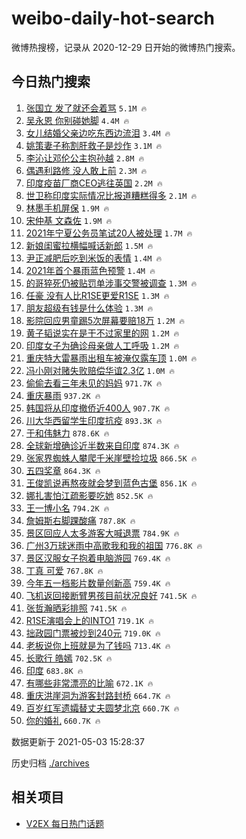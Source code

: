# weibo-daily-hot-search

微博热搜榜，记录从 2020-12-29 日开始的微博热门搜索。

## 今日热门搜索

<!-- BEGIN -->

1. [张国立 发了就还会着骂](https://s.weibo.com/weibo?q=%E5%BC%A0%E5%9B%BD%E7%AB%8B%20%E5%8F%91%E4%BA%86%E5%B0%B1%E8%BF%98%E4%BC%9A%E7%9D%80%E9%AA%82&Refer=top) `5.1M 🔥`
1. [吴永恩 你别碰她脚](https://s.weibo.com/weibo?q=%23%E5%90%B4%E6%B0%B8%E6%81%A9%20%E4%BD%A0%E5%88%AB%E7%A2%B0%E5%A5%B9%E8%84%9A%23&Refer=top) `4.4M 🔥`
1. [女儿结婚父亲边吃东西边流泪](https://s.weibo.com/weibo?q=%23%E5%A5%B3%E5%84%BF%E7%BB%93%E5%A9%9A%E7%88%B6%E4%BA%B2%E8%BE%B9%E5%90%83%E4%B8%9C%E8%A5%BF%E8%BE%B9%E6%B5%81%E6%B3%AA%23&Refer=top) `3.4M 🔥`
1. [姚策妻子称割肝救子是炒作](https://s.weibo.com/weibo?q=%23%E5%A7%9A%E7%AD%96%E5%A6%BB%E5%AD%90%E7%A7%B0%E5%89%B2%E8%82%9D%E6%95%91%E5%AD%90%E6%98%AF%E7%82%92%E4%BD%9C%23&Refer=top) `3.1M 🔥`
1. [李沁让邓伦公主抱孙越](https://s.weibo.com/weibo?q=%23%E6%9D%8E%E6%B2%81%E8%AE%A9%E9%82%93%E4%BC%A6%E5%85%AC%E4%B8%BB%E6%8A%B1%E5%AD%99%E8%B6%8A%23&Refer=top) `2.8M 🔥`
1. [偶遇利路修 没人敢上前](https://s.weibo.com/weibo?q=%E5%81%B6%E9%81%87%E5%88%A9%E8%B7%AF%E4%BF%AE%20%E6%B2%A1%E4%BA%BA%E6%95%A2%E4%B8%8A%E5%89%8D&Refer=top) `2.3M 🔥`
1. [印度疫苗厂商CEO逃往英国](https://s.weibo.com/weibo?q=%23%E5%8D%B0%E5%BA%A6%E7%96%AB%E8%8B%97%E5%8E%82%E5%95%86CEO%E9%80%83%E5%BE%80%E8%8B%B1%E5%9B%BD%23&Refer=top) `2.2M 🔥`
1. [世卫称印度实际情况比报道糟糕得多](https://s.weibo.com/weibo?q=%23%E4%B8%96%E5%8D%AB%E7%A7%B0%E5%8D%B0%E5%BA%A6%E5%AE%9E%E9%99%85%E6%83%85%E5%86%B5%E6%AF%94%E6%8A%A5%E9%81%93%E7%B3%9F%E7%B3%95%E5%BE%97%E5%A4%9A%23&Refer=top) `2.1M 🔥`
1. [林墨手机屏保](https://s.weibo.com/weibo?q=%23%E6%9E%97%E5%A2%A8%E6%89%8B%E6%9C%BA%E5%B1%8F%E4%BF%9D%23&Refer=top) `1.9M 🔥`
1. [宋仲基 文森佐](https://s.weibo.com/weibo?q=%E5%AE%8B%E4%BB%B2%E5%9F%BA%20%E6%96%87%E6%A3%AE%E4%BD%90&Refer=top) `1.9M 🔥`
1. [2021年宁夏公务员笔试20人被处理](https://s.weibo.com/weibo?q=%232021%E5%B9%B4%E5%AE%81%E5%A4%8F%E5%85%AC%E5%8A%A1%E5%91%98%E7%AC%94%E8%AF%9520%E4%BA%BA%E8%A2%AB%E5%A4%84%E7%90%86%23&Refer=top) `1.7M 🔥`
1. [新娘闺蜜拉横幅喊话新郎](https://s.weibo.com/weibo?q=%23%E6%96%B0%E5%A8%98%E9%97%BA%E8%9C%9C%E6%8B%89%E6%A8%AA%E5%B9%85%E5%96%8A%E8%AF%9D%E6%96%B0%E9%83%8E%23&Refer=top) `1.5M 🔥`
1. [尹正减肥后吃到米饭的表情](https://s.weibo.com/weibo?q=%23%E5%B0%B9%E6%AD%A3%E5%87%8F%E8%82%A5%E5%90%8E%E5%90%83%E5%88%B0%E7%B1%B3%E9%A5%AD%E7%9A%84%E8%A1%A8%E6%83%85%23&Refer=top) `1.4M 🔥`
1. [2021年首个暴雨蓝色预警](https://s.weibo.com/weibo?q=%232021%E5%B9%B4%E9%A6%96%E4%B8%AA%E6%9A%B4%E9%9B%A8%E8%93%9D%E8%89%B2%E9%A2%84%E8%AD%A6%23&Refer=top) `1.4M 🔥`
1. [的哥猝死仍被贴罚单涉事交警被调查](https://s.weibo.com/weibo?q=%E7%9A%84%E5%93%A5%E7%8C%9D%E6%AD%BB%E4%BB%8D%E8%A2%AB%E8%B4%B4%E7%BD%9A%E5%8D%95%E6%B6%89%E4%BA%8B%E4%BA%A4%E8%AD%A6%E8%A2%AB%E8%B0%83%E6%9F%A5&Refer=top) `1.3M 🔥`
1. [任豪 没有人比R1SE更爱R1SE](https://s.weibo.com/weibo?q=%E4%BB%BB%E8%B1%AA%20%E6%B2%A1%E6%9C%89%E4%BA%BA%E6%AF%94R1SE%E6%9B%B4%E7%88%B1R1SE&Refer=top) `1.3M 🔥`
1. [朋友超级有钱是什么体验](https://s.weibo.com/weibo?q=%23%E6%9C%8B%E5%8F%8B%E8%B6%85%E7%BA%A7%E6%9C%89%E9%92%B1%E6%98%AF%E4%BB%80%E4%B9%88%E4%BD%93%E9%AA%8C%23&Refer=top) `1.3M 🔥`
1. [影院回应男童踢5次屏幕要赔18万](https://s.weibo.com/weibo?q=%23%E5%BD%B1%E9%99%A2%E5%9B%9E%E5%BA%94%E7%94%B7%E7%AB%A5%E8%B8%A25%E6%AC%A1%E5%B1%8F%E5%B9%95%E8%A6%81%E8%B5%9418%E4%B8%87%23&Refer=top) `1.2M 🔥`
1. [黄子韬说实在是干不过家里的网](https://s.weibo.com/weibo?q=%23%E9%BB%84%E5%AD%90%E9%9F%AC%E8%AF%B4%E5%AE%9E%E5%9C%A8%E6%98%AF%E5%B9%B2%E4%B8%8D%E8%BF%87%E5%AE%B6%E9%87%8C%E7%9A%84%E7%BD%91%23&Refer=top) `1.2M 🔥`
1. [印度女子为确诊母亲做人工呼吸](https://s.weibo.com/weibo?q=%E5%8D%B0%E5%BA%A6%E5%A5%B3%E5%AD%90%E4%B8%BA%E7%A1%AE%E8%AF%8A%E6%AF%8D%E4%BA%B2%E5%81%9A%E4%BA%BA%E5%B7%A5%E5%91%BC%E5%90%B8&Refer=top) `1.2M 🔥`
1. [重庆特大雷暴雨出租车被淹仅露车顶](https://s.weibo.com/weibo?q=%23%E9%87%8D%E5%BA%86%E7%89%B9%E5%A4%A7%E9%9B%B7%E6%9A%B4%E9%9B%A8%E5%87%BA%E7%A7%9F%E8%BD%A6%E8%A2%AB%E6%B7%B9%E4%BB%85%E9%9C%B2%E8%BD%A6%E9%A1%B6%23&Refer=top) `1.0M 🔥`
1. [冯小刚对赌失败赔偿华谊2.3亿](https://s.weibo.com/weibo?q=%23%E5%86%AF%E5%B0%8F%E5%88%9A%E5%AF%B9%E8%B5%8C%E5%A4%B1%E8%B4%A5%E8%B5%94%E5%81%BF%E5%8D%8E%E8%B0%8A2.3%E4%BA%BF%23&Refer=top) `1.0M 🔥`
1. [偷偷去看三年未见的妈妈](https://s.weibo.com/weibo?q=%23%E5%81%B7%E5%81%B7%E5%8E%BB%E7%9C%8B%E4%B8%89%E5%B9%B4%E6%9C%AA%E8%A7%81%E7%9A%84%E5%A6%88%E5%A6%88%23&Refer=top) `971.7K 🔥`
1. [重庆暴雨](https://s.weibo.com/weibo?q=%23%E9%87%8D%E5%BA%86%E6%9A%B4%E9%9B%A8%23&Refer=top) `937.2K 🔥`
1. [韩国将从印度撤侨近400人](https://s.weibo.com/weibo?q=%23%E9%9F%A9%E5%9B%BD%E5%B0%86%E4%BB%8E%E5%8D%B0%E5%BA%A6%E6%92%A4%E4%BE%A8%E8%BF%91400%E4%BA%BA%23&Refer=top) `907.7K 🔥`
1. [川大华西留学生印度抗疫](https://s.weibo.com/weibo?q=%E5%B7%9D%E5%A4%A7%E5%8D%8E%E8%A5%BF%E7%95%99%E5%AD%A6%E7%94%9F%E5%8D%B0%E5%BA%A6%E6%8A%97%E7%96%AB&Refer=top) `893.3K 🔥`
1. [于和伟魅力](https://s.weibo.com/weibo?q=%23%E4%BA%8E%E5%92%8C%E4%BC%9F%E9%AD%85%E5%8A%9B%23&Refer=top) `878.6K 🔥`
1. [全球新增确诊近半数来自印度](https://s.weibo.com/weibo?q=%E5%85%A8%E7%90%83%E6%96%B0%E5%A2%9E%E7%A1%AE%E8%AF%8A%E8%BF%91%E5%8D%8A%E6%95%B0%E6%9D%A5%E8%87%AA%E5%8D%B0%E5%BA%A6&Refer=top) `874.3K 🔥`
1. [张家界蜘蛛人攀爬千米崖壁捡垃圾](https://s.weibo.com/weibo?q=%23%E5%BC%A0%E5%AE%B6%E7%95%8C%E8%9C%98%E8%9B%9B%E4%BA%BA%E6%94%80%E7%88%AC%E5%8D%83%E7%B1%B3%E5%B4%96%E5%A3%81%E6%8D%A1%E5%9E%83%E5%9C%BE%23&Refer=top) `866.5K 🔥`
1. [五四奖章](https://s.weibo.com/weibo?q=%23%E4%BA%94%E5%9B%9B%E5%A5%96%E7%AB%A0%23&Refer=top) `864.3K 🔥`
1. [王俊凯说再熬夜就会梦到蓝色古堡](https://s.weibo.com/weibo?q=%23%E7%8E%8B%E4%BF%8A%E5%87%AF%E8%AF%B4%E5%86%8D%E7%86%AC%E5%A4%9C%E5%B0%B1%E4%BC%9A%E6%A2%A6%E5%88%B0%E8%93%9D%E8%89%B2%E5%8F%A4%E5%A0%A1%23&Refer=top) `856.1K 🔥`
1. [娜扎害怕江疏影要吃她](https://s.weibo.com/weibo?q=%23%E5%A8%9C%E6%89%8E%E5%AE%B3%E6%80%95%E6%B1%9F%E7%96%8F%E5%BD%B1%E8%A6%81%E5%90%83%E5%A5%B9%23&Refer=top) `852.5K 🔥`
1. [王一博小名](https://s.weibo.com/weibo?q=%23%E7%8E%8B%E4%B8%80%E5%8D%9A%E5%B0%8F%E5%90%8D%23&Refer=top) `794.2K 🔥`
1. [詹姆斯右脚踝酸痛](https://s.weibo.com/weibo?q=%E8%A9%B9%E5%A7%86%E6%96%AF%E5%8F%B3%E8%84%9A%E8%B8%9D%E9%85%B8%E7%97%9B&Refer=top) `787.8K 🔥`
1. [景区回应人太多游客大喊退票](https://s.weibo.com/weibo?q=%E6%99%AF%E5%8C%BA%E5%9B%9E%E5%BA%94%E4%BA%BA%E5%A4%AA%E5%A4%9A%E6%B8%B8%E5%AE%A2%E5%A4%A7%E5%96%8A%E9%80%80%E7%A5%A8&Refer=top) `784.9K 🔥`
1. [广州3万球迷雨中高歌我和我的祖国](https://s.weibo.com/weibo?q=%E5%B9%BF%E5%B7%9E3%E4%B8%87%E7%90%83%E8%BF%B7%E9%9B%A8%E4%B8%AD%E9%AB%98%E6%AD%8C%E6%88%91%E5%92%8C%E6%88%91%E7%9A%84%E7%A5%96%E5%9B%BD&Refer=top) `776.8K 🔥`
1. [景区汉服女子抱着电脑游园](https://s.weibo.com/weibo?q=%23%E6%99%AF%E5%8C%BA%E6%B1%89%E6%9C%8D%E5%A5%B3%E5%AD%90%E6%8A%B1%E7%9D%80%E7%94%B5%E8%84%91%E6%B8%B8%E5%9B%AD%23&Refer=top) `769.4K 🔥`
1. [丁真 可爱](https://s.weibo.com/weibo?q=%E4%B8%81%E7%9C%9F%20%E5%8F%AF%E7%88%B1&Refer=top) `767.8K 🔥`
1. [今年五一档影片数量创新高](https://s.weibo.com/weibo?q=%23%E4%BB%8A%E5%B9%B4%E4%BA%94%E4%B8%80%E6%A1%A3%E5%BD%B1%E7%89%87%E6%95%B0%E9%87%8F%E5%88%9B%E6%96%B0%E9%AB%98%23&Refer=top) `759.4K 🔥`
1. [飞机返回接断臂男孩目前状况良好](https://s.weibo.com/weibo?q=%23%E9%A3%9E%E6%9C%BA%E8%BF%94%E5%9B%9E%E6%8E%A5%E6%96%AD%E8%87%82%E7%94%B7%E5%AD%A9%E7%9B%AE%E5%89%8D%E7%8A%B6%E5%86%B5%E8%89%AF%E5%A5%BD%23&Refer=top) `741.5K 🔥`
1. [张哲瀚晒彩排照](https://s.weibo.com/weibo?q=%23%E5%BC%A0%E5%93%B2%E7%80%9A%E6%99%92%E5%BD%A9%E6%8E%92%E7%85%A7%23&Refer=top) `741.5K 🔥`
1. [R1SE演唱会上的INTO1](https://s.weibo.com/weibo?q=%23R1SE%E6%BC%94%E5%94%B1%E4%BC%9A%E4%B8%8A%E7%9A%84INTO1%23&Refer=top) `719.1K 🔥`
1. [拙政园门票被炒到240元](https://s.weibo.com/weibo?q=%23%E6%8B%99%E6%94%BF%E5%9B%AD%E9%97%A8%E7%A5%A8%E8%A2%AB%E7%82%92%E5%88%B0240%E5%85%83%23&Refer=top) `719.0K 🔥`
1. [老板说你上班就是为了钱吗](https://s.weibo.com/weibo?q=%23%E8%80%81%E6%9D%BF%E8%AF%B4%E4%BD%A0%E4%B8%8A%E7%8F%AD%E5%B0%B1%E6%98%AF%E4%B8%BA%E4%BA%86%E9%92%B1%E5%90%97%23&Refer=top) `713.4K 🔥`
1. [长歌行 皓嫣](https://s.weibo.com/weibo?q=%E9%95%BF%E6%AD%8C%E8%A1%8C%20%E7%9A%93%E5%AB%A3&Refer=top) `702.5K 🔥`
1. [印度](https://s.weibo.com/weibo?q=%E5%8D%B0%E5%BA%A6&Refer=top) `683.8K 🔥`
1. [有哪些非常漂亮的比喻](https://s.weibo.com/weibo?q=%23%E6%9C%89%E5%93%AA%E4%BA%9B%E9%9D%9E%E5%B8%B8%E6%BC%82%E4%BA%AE%E7%9A%84%E6%AF%94%E5%96%BB%23&Refer=top) `672.1K 🔥`
1. [重庆洪崖洞为游客封路封桥](https://s.weibo.com/weibo?q=%23%E9%87%8D%E5%BA%86%E6%B4%AA%E5%B4%96%E6%B4%9E%E4%B8%BA%E6%B8%B8%E5%AE%A2%E5%B0%81%E8%B7%AF%E5%B0%81%E6%A1%A5%23&Refer=top) `664.7K 🔥`
1. [百岁红军遗孀替丈夫圆梦北京](https://s.weibo.com/weibo?q=%23%E7%99%BE%E5%B2%81%E7%BA%A2%E5%86%9B%E9%81%97%E5%AD%80%E6%9B%BF%E4%B8%88%E5%A4%AB%E5%9C%86%E6%A2%A6%E5%8C%97%E4%BA%AC%23&Refer=top) `660.7K 🔥`
1. [你的婚礼](https://s.weibo.com/weibo?q=%E4%BD%A0%E7%9A%84%E5%A9%9A%E7%A4%BC&Refer=top) `660.7K 🔥`

数据更新于 2021-05-03 15:28:37

<!-- END -->

历史归档 [./archives](./archives)

## 相关项目

- [V2EX 每日热门话题](https://github.com/boojack/v2ex-daily-hot-topic)
